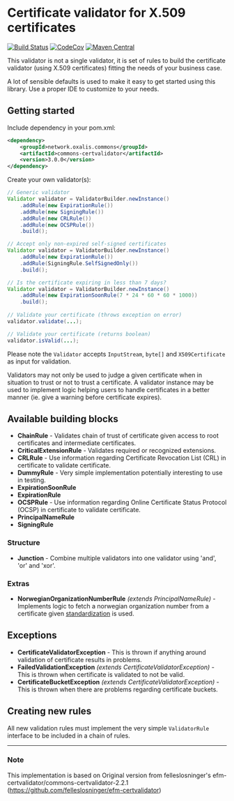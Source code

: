 # Certificate validator for X.509 certificates

[![Build Status](https://travis-ci.org/difi/certvalidator.svg?branch=master)](https://travis-ci.org/difi/certvalidator)
[![CodeCov](https://codecov.io/gh/difi/certvalidator/branch/master/graph/badge.svg)](https://codecov.io/gh/difi/certvalidator)
[![Maven Central](https://img.shields.io/maven-central/v/network.oxalis.commons/commons-certvalidator.svg)](http://search.maven.org/#search%7Cgav%7C1%7Cg%3A%22network.oxalis.commons%22%20AND%20a%3A%22commons-certvalidator%22)

This validator is not a single validator, it is set of rules to build the certificate validator (using X.509 certificates) fitting the needs of your business case.

A lot of sensible defaults is used to make it easy to get started using this library. Use a proper IDE to customize to your needs.


## Getting started

Include dependency in your pom.xml:

```xml
<dependency>
    <groupId>network.oxalis.commons</groupId>
    <artifactId>commons-certvalidator</artifactId>
    <version>3.0.0</version>
</dependency>
```

Create your own validator(s):

```java
// Generic validator
Validator validator = ValidatorBuilder.newInstance()
    .addRule(new ExpirationRule())
    .addRule(new SigningRule())
    .addRule(new CRLRule())
    .addRule(new OCSPRule())
    .build();

// Accept only non-expired self-signed certificates
Validator validator = ValidatorBuilder.newInstance()
    .addRule(new ExpirationRule())
    .addRule(SigningRule.SelfSignedOnly())
    .build();

// Is the certificate expiring in less than 7 days?
Validator validator = ValidatorBuilder.newInstance()
    .addRule(new ExpirationSoonRule(7 * 24 * 60 * 60 * 1000))
    .build();
    
// Validate your certificate (throws exception on error)
validator.validate(...);

// Validate your certificate (returns boolean)
validator.isValid(...);
```

Please note the ```Validator``` accepts ```InputStream```, ```byte[]``` and ```X509Certificate``` as input for validation.

Validators may not only be used to judge a given certificate when in situation to trust or not to trust a certificate. A validator instance may be used to implement logic helping users to handle certificates in a better manner (ie. give a warning before certificate expires). 


## Available building blocks

* **ChainRule** - Validates chain of trust of certificate given access to root certificates and intermediate certificates.
* **CriticalExtensionRule** - Validates required or recognized extensions.
* **CRLRule** - Use information regarding Certificate Revocation List (CRL) in certificate to validate certificate.
* **DummyRule** - Very simple implementation potentially interesting to use in testing.
* **ExpirationSoonRule**
* **ExpirationRule**
* **OCSPRule** - Use information regarding Online Certificate Status Protocol (OCSP) in certificate to validate certificate.
* **PrincipalNameRule**
* **SigningRule**


### Structure

* **Junction** - Combine multiple validators into one validator using 'and', 'or' and 'xor'.


### Extras

* **NorwegianOrganizationNumberRule** *(extends PrincipalNameRule)* - Implements logic to fetch a norwegian organization number from a certificate given [standardization](http://www.regjeringen.no/upload/FAD/Vedlegg/IKT-politikk/SEID_Leveranse_1_-_v1.02.pdf) is used.


## Exceptions

* **CertificateValidatorException** - This is thrown if anything around validation of certificate results in problems.
* **FailedValidationException** *(extends CertificateValidatorException)* - This is thrown when certificate is validated to not be valid.
* **CertificateBucketException** *(extends CertificateValidatorException)* - This is thrown when there are problems regarding certificate buckets.


## Creating new rules

All new validation rules must implement the very simple ```ValidatorRule``` interface to be included in a chain of rules.


---
### Note
This implementation is based on Original version from felleslosninger's efm-certvalidator/commons-certvalidator-2.2.1 (https://github.com/felleslosninger/efm-certvalidator)
